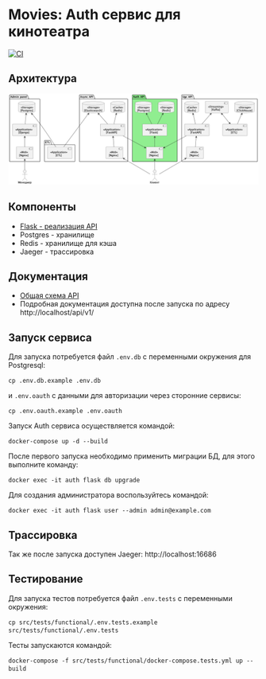 # Movies: Auth сервис для кинотеатра

[![CI](https://github.com/georotor/movies_auth/actions/workflows/tests.yml/badge.svg)](https://github.com/georotor/movies_auth/actions/workflows/tests.yml)

## Архитектура

![Архитектура](https://github.com/georotor/movies_auth/blob/main/docs/schema.png?raw=true)

## Компоненты
- [Flask - реализация API](https://github.com/georotor/movies_auth/tree/main/src)
- Postgres - хранилище
- Redis - хранилище для кэша
- Jaeger - трассировка

## Документация
- [Общая схема API](https://github.com/georotor/movies_auth/blob/main/docs/Auth%20API.pdf)
- Подробная документация доступна после запуска по адресу http://localhost/api/v1/

## Запуск сервиса

Для запуска потребуется файл `.env.db` с переменными окружения для Postgresql:
```commandline
cp .env.db.example .env.db
```

и `.env.oauth` с данными для авторизации через сторонние сервисы:
```commandline
cp .env.oauth.example .env.oauth
```

Запуск Auth сервиса осуществляется командой:
```commandline
docker-compose up -d --build
```

После первого запуска необходимо применить миграции БД, для этого выполните команду:
```commandline
docker exec -it auth flask db upgrade
```

Для создания администратора воспользуйтесь командой:
```commandline
docker exec -it auth flask user --admin admin@example.com
```

## Трассировка
Так же после запуска доступен Jaeger: http://localhost:16686

## Тестирование

Для запуска тестов потребуется файл `.env.tests` с переменными окружения:
```commandline
cp src/tests/functional/.env.tests.example src/tests/functional/.env.tests
```
Тесты запускаются командой:
```commandline
docker-compose -f src/tests/functional/docker-compose.tests.yml up --build
```

